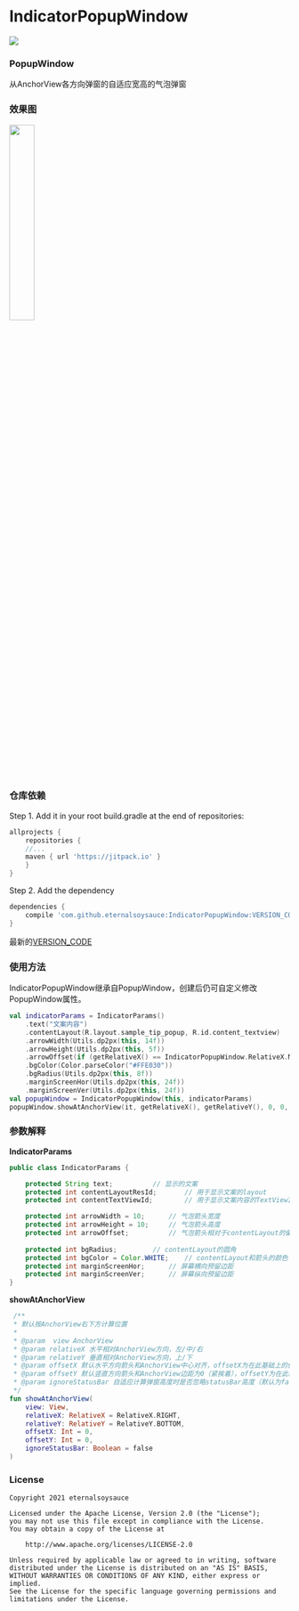 # IndicatorPopupWindow
[![](https://jitpack.io/v/eternalsoysauce/IndicatorPopupWindow.svg)](https://jitpack.io/#eternalsoysauce/IndicatorPopupWindow)

### PopupWindow

从AnchorView各方向弹窗的自适应宽高的气泡弹窗


### 效果图

<a href="https://github.com/EternalSoySauce/IndicatorPopupWindow/blob/main/images/sample.gif"><img src="https://github.com/EternalSoySauce/IndicatorPopupWindow/blob/main/images/sample.gif" width="30%"/></a>

### 仓库依赖

Step 1. Add it in your root build.gradle at the end of repositories:
```gradle
allprojects {
    repositories {
	//...
	maven { url 'https://jitpack.io' }
    }
}
```
Step 2. Add the dependency
```gradle
dependencies {
    compile 'com.github.eternalsoysauce:IndicatorPopupWindow:VERSION_CODE'
}
```
最新的[VERSION_CODE](https://github.com/eternalsoysauce/IndicatorPopupWindow/releases)

### 使用方法

IndicatorPopupWindow继承自PopupWindow，创建后仍可自定义修改PopupWindow属性。

```kotlin
val indicatorParams = IndicatorParams()
	.text("文案内容")
	.contentLayout(R.layout.sample_tip_popup, R.id.content_textview)
	.arrowWidth(Utils.dp2px(this, 14f))
	.arrowHeight(Utils.dp2px(this, 5f))
	.arrowOffset(if (getRelativeX() == IndicatorPopupWindow.RelativeX.MIDDLE) 0 else Utils.dp2px(this, 12f))
	.bgColor(Color.parseColor("#FFE030"))
	.bgRadius(Utils.dp2px(this, 8f))
	.marginScreenHor(Utils.dp2px(this, 24f))
	.marginScreenVer(Utils.dp2px(this, 24f))
val popupWindow = IndicatorPopupWindow(this, indicatorParams)
popupWindow.showAtAnchorView(it, getRelativeX(), getRelativeY(), 0, 0, isFullScreen())
```

### 参数解释

**IndicatorParams**
```java
public class IndicatorParams {

    protected String text;			// 显示的文案
    protected int contentLayoutResId;		// 用于显示文案的layout
    protected int contentTextViewId;		// 用于显示文案内容的TextViewId

    protected int arrowWidth = 10;		// 气泡箭头宽度
    protected int arrowHeight = 10;		// 气泡箭头高度   
    protected int arrowOffset;			// 气泡箭头相对于contentLayout的偏移量
  
    protected int bgRadius;			// contentLayout的圆角
    protected int bgColor = Color.WHITE;	// contentLayout和箭头的颜色
    protected int marginScreenHor;		// 屏幕横向预留边距
    protected int marginScreenVer;		// 屏幕纵向预留边距
}
```

**showAtAnchorView**

```kotlin
 /**
 * 默认按AnchorView右下方计算位置
 *
 * @param  view AnchorView
 * @param relativeX 水平相对AnchorView方向，左/中/右
 * @param relativeY 垂直相对AnchorView方向，上/下
 * @param offsetX 默认水平方向箭头和AnchorView中心对齐，offsetX为在此基础上的偏移量，relativeX为LEFT时向左偏移，为MIDDLE/RIGHT时向右偏移
 * @param offsetY 默认竖直方向箭头和AnchorView边距为0（紧挨着），offsetY为在此基础上的偏移量，relativeY为TOP时向上偏移，为BOTTOM时向下偏移
 * @param ignoreStatusBar 自适应计算弹窗高度时是否忽略statusBar高度（默认为false），建议全屏时设为true，否则为false
 */
fun showAtAnchorView(
	view: View, 
	relativeX: RelativeX = RelativeX.RIGHT, 
	relativeY: RelativeY = RelativeY.BOTTOM, 
	offsetX: Int = 0, 
	offsetY: Int = 0, 
	ignoreStatusBar: Boolean = false
)
```

### License

```
Copyright 2021 eternalsoysauce

Licensed under the Apache License, Version 2.0 (the "License");
you may not use this file except in compliance with the License.
You may obtain a copy of the License at

    http://www.apache.org/licenses/LICENSE-2.0

Unless required by applicable law or agreed to in writing, software
distributed under the License is distributed on an "AS IS" BASIS,
WITHOUT WARRANTIES OR CONDITIONS OF ANY KIND, either express or implied.
See the License for the specific language governing permissions and
limitations under the License.
```
